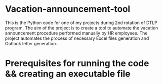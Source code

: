 # Vacation-announcement-tool
This is the Python code for one of my projects during 2nd rotation of DTLP program. 
The aim of the project is to create a tool to automate the vacation announcement procedure performed manually by HR employees. 
The project automates the process of necessary Excel files generation and Outlook letter generation.

# Prerequisites for running the code && creating an executable file
